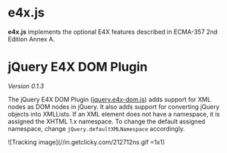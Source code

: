 e4x.js
======

**e4x.js** implements the optional E4X features described in ECMA-357 2nd Edition Annex A.


jQuery E4X DOM Plugin
=====================

*Version 0.1.3*

The jQuery E4X DOM Plugin ([jquery.e4x-dom.js][1]) adds support for XML nodes as DOM
nodes in jQuery. It also adds support for converting jQuery objects into XMLLists.
If an XML element does not have a namespace, it is assigned the XHTML 1.x namespace.
To change the default assigned namespace, change `jQuery.defaultXMLNamespace` accordingly.



![Tracking image](//in.getclicky.com/212712ns.gif =1x1)


 [1]: http://github.com/eligrey/e4x.js/blob/master/jquery-plugin/jquery.e4x-dom.js
